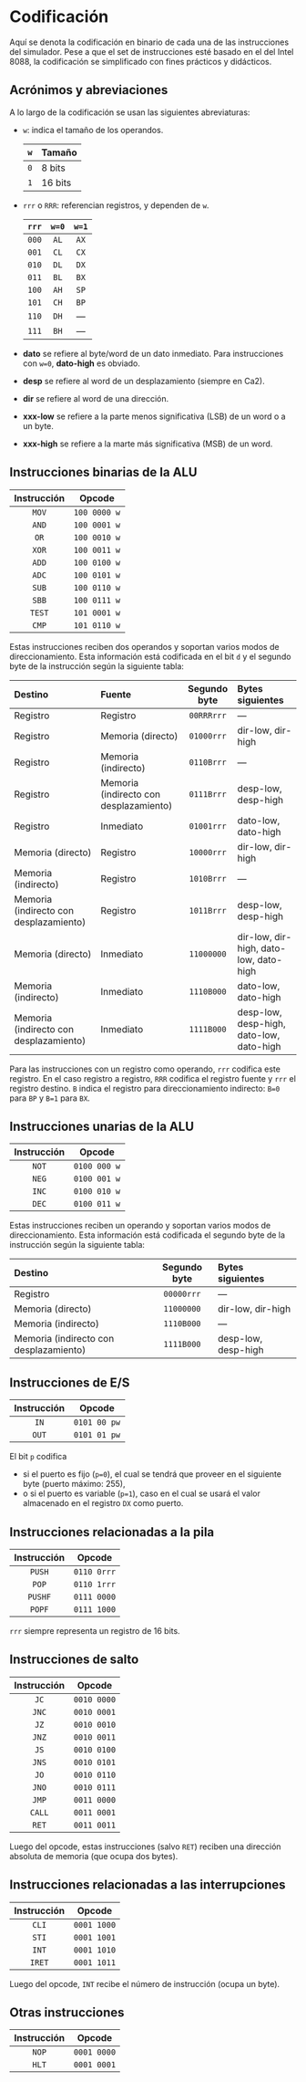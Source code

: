 # Codificación

Aquí se denota la codificación en binario de cada una de las instrucciones del simulador. Pese a que el set de instrucciones esté basado en el del Intel 8088, la codificación se simplificado con fines prácticos y didácticos.

## Acrónimos y abreviaciones

A lo largo de la codificación se usan las siguientes abreviaturas:

- `w`: indica el tamaño de los operandos.

  |  `w`  | Tamaño  |
  | :---: | :------ |
  |  `0`  | 8 bits  |
  |  `1`  | 16 bits |

- `rrr` o `RRR`: referencian registros, y dependen de `w`.

  | `rrr` | `w=0` | `w=1` |
  | :---: | :---: | :---: |
  | `000` | `AL`  | `AX`  |
  | `001` | `CL`  | `CX`  |
  | `010` | `DL`  | `DX`  |
  | `011` | `BL`  | `BX`  |
  | `100` | `AH`  | `SP`  |
  | `101` | `CH`  | `BP`  |
  | `110` | `DH`  |   —   |
  | `111` | `BH`  |   —   |

- **dato** se refiere al byte/word de un dato inmediato. Para instrucciones con `w=0`, **dato-high** es obviado.
- **desp** se refiere al word de un desplazamiento (siempre en Ca2).
- **dir** se refiere al word de una dirección.
- **xxx-low** se refiere a la parte menos significativa (LSB) de un word o a un byte.
- **xxx-high** se refiere a la marte más significativa (MSB) de un word.

## Instrucciones binarias de la ALU

| Instrucción |    Opcode    |
| :---------: | :----------: |
|    `MOV`    | `100 0000 w` |
|    `AND`    | `100 0001 w` |
|    `OR`     | `100 0010 w` |
|    `XOR`    | `100 0011 w` |
|    `ADD`    | `100 0100 w` |
|    `ADC`    | `100 0101 w` |
|    `SUB`    | `100 0110 w` |
|    `SBB`    | `100 0111 w` |
|   `TEST`    | `101 0001 w` |
|    `CMP`    | `101 0110 w` |

Estas instrucciones reciben dos operandos y soportan varios modos de direccionamiento. Esta información está codificada en el bit `d` y el segundo byte de la instrucción según la siguiente tabla:

| Destino                                | Fuente                                 | Segundo byte | Bytes siguientes                         |
| :------------------------------------- | :------------------------------------- | :----------: | :--------------------------------------- |
| Registro                               | Registro                               |  `00RRRrrr`  | —                                        |
| Registro                               | Memoria (directo)                      |  `01000rrr`  | dir-low, dir-high                        |
| Registro                               | Memoria (indirecto)                    |  `0110Brrr`  | —                                        |
| Registro                               | Memoria (indirecto con desplazamiento) |  `0111Brrr`  | desp-low, desp-high                      |
| Registro                               | Inmediato                              |  `01001rrr`  | dato-low, dato-high                      |
| Memoria (directo)                      | Registro                               |  `10000rrr`  | dir-low, dir-high                        |
| Memoria (indirecto)                    | Registro                               |  `1010Brrr`  | —                                        |
| Memoria (indirecto con desplazamiento) | Registro                               |  `1011Brrr`  | desp-low, desp-high                      |
| Memoria (directo)                      | Inmediato                              |  `11000000`  | dir-low, dir-high, dato-low, dato-high   |
| Memoria (indirecto)                    | Inmediato                              |  `1110B000`  | dato-low, dato-high                      |
| Memoria (indirecto con desplazamiento) | Inmediato                              |  `1111B000`  | desp-low, desp-high, dato-low, dato-high |

Para las instrucciones con un registro como operando, `rrr` codifica este registro. En el caso registro a registro, `RRR` codifica el registro fuente y `rrr` el registro destino. `B` indica el registro para direccionamiento indirecto: `B=0` para `BP` y `B=1` para `BX`.

## Instrucciones unarias de la ALU

| Instrucción |    Opcode    |
| :---------: | :----------: |
|    `NOT`    | `0100 000 w` |
|    `NEG`    | `0100 001 w` |
|    `INC`    | `0100 010 w` |
|    `DEC`    | `0100 011 w` |

Estas instrucciones reciben un operando y soportan varios modos de direccionamiento. Esta información está codificada el segundo byte de la instrucción según la siguiente tabla:

| Destino                                | Segundo byte | Bytes siguientes    |
| :------------------------------------- | :----------: | :------------------ |
| Registro                               |  `00000rrr`  | —                   |
| Memoria (directo)                      |  `11000000`  | dir-low, dir-high   |
| Memoria (indirecto)                    |  `1110B000`  | —                   |
| Memoria (indirecto con desplazamiento) |  `1111B000`  | desp-low, desp-high |

## Instrucciones de E/S

| Instrucción |    Opcode    |
| :---------: | :----------: |
|    `IN`     | `0101 00 pw` |
|    `OUT`    | `0101 01 pw` |

El bit `p` codifica

- si el puerto es fijo (`p=0`), el cual se tendrá que proveer en el siguiente byte (puerto máximo: 255),
- o si el puerto es variable (`p=1`), caso en el cual se usará el valor almacenado en el registro `DX` como puerto.

## Instrucciones relacionadas a la pila

| Instrucción |   Opcode    |
| :---------: | :---------: |
|   `PUSH`    | `0110 0rrr` |
|    `POP`    | `0110 1rrr` |
|   `PUSHF`   | `0111 0000` |
|   `POPF`    | `0111 1000` |

`rrr` siempre representa un registro de 16 bits.

## Instrucciones de salto

| Instrucción |   Opcode    |
| :---------: | :---------: |
|    `JC`     | `0010 0000` |
|    `JNC`    | `0010 0001` |
|    `JZ`     | `0010 0010` |
|    `JNZ`    | `0010 0011` |
|    `JS`     | `0010 0100` |
|    `JNS`    | `0010 0101` |
|    `JO`     | `0010 0110` |
|    `JNO`    | `0010 0111` |
|    `JMP`    | `0011 0000` |
|   `CALL`    | `0011 0001` |
|    `RET`    | `0011 0011` |

Luego del opcode, estas instrucciones (salvo `RET`) reciben una dirección absoluta de memoria (que ocupa dos bytes).

## Instrucciones relacionadas a las interrupciones

| Instrucción |   Opcode    |
| :---------: | :---------: |
|    `CLI`    | `0001 1000` |
|    `STI`    | `0001 1001` |
|    `INT`    | `0001 1010` |
|   `IRET`    | `0001 1011` |

Luego del opcode, `INT` recibe el número de instrucción (ocupa un byte).

## Otras instrucciones

| Instrucción |   Opcode    |
| :---------: | :---------: |
|    `NOP`    | `0001 0000` |
|    `HLT`    | `0001 0001` |
